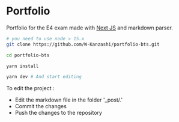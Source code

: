 # Portfolio

Portfolio for the E4 exam made with [Next JS](https://nextjs.org/) and markdown parser.

```bash
# you need to use node > 15.x
git clone https://github.com/W-Kanzashi/portfolio-bts.git

cd portfolio-bts

yarn install

yarn dev # And start editing
```

To edit the project :
- Edit the markdown file in the folder '\_post/.'
- Commit the changes
- Push the changes to the repository
